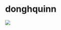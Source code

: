 # donghquinn

 <img src="https://img.shields.io/badge/TypeScript-3178C6?style=flat&logo=TypeScript&logoColor=white"/>
